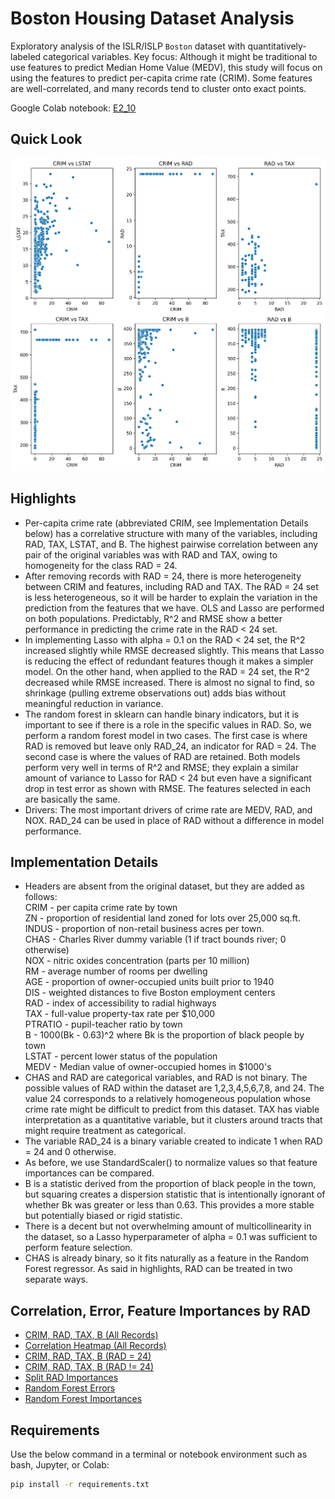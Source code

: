 # Boston Housing Dataset Analysis

Exploratory analysis of the ISLR/ISLP `Boston` dataset with quantitatively-labeled categorical variables. 
Key focus: Although it might be traditional to use features to predict Median Home Value (MEDV), this study will focus on using the features to predict per-capita crime rate (CRIM).  Some features are well-correlated, and many records tend to cluster onto exact points.

Google Colab notebook:  [E2_10](notebooks/E2_10.ipynb)

## Quick Look

<img src="figures/boston_scatter_figs_all.png" width="700">

## Highlights
- Per-capita crime rate (abbreviated CRIM, see Implementation Details below) has a correlative structure with many of the variables, including RAD, TAX, LSTAT, and B.  The highest pairwise correlation between any pair of the original variables was with RAD and TAX, owing to homogeneity for the class RAD = 24.
- After removing records with RAD = 24, there is more heterogeneity between CRIM and features, including RAD and TAX.  The RAD = 24 set is less heterogeneous, so it will be harder to explain the variation in the prediction from the features that we have. OLS and Lasso are performed on both populations.  Predictably, R^2 and RMSE show a better performance in predicting the crime rate in the RAD < 24 set.
- In implementing Lasso with alpha = 0.1 on the RAD < 24 set, the R^2 increased slightly while RMSE decreased slightly. This means that Lasso is reducing the effect of redundant features though it makes a simpler model. On the other hand, when applied to the RAD = 24 set, the R^2 decreased while RMSE increased. There is almost no signal to find, so shrinkage (pulling extreme observations out) adds bias without meaningful reduction in variance.
- The random forest in sklearn can handle binary indicators, but it is important to see if there is a role in the specific values in RAD. So, we perform a random forest model in two cases. The first case is where RAD is removed but leave only RAD_24, an indicator for RAD = 24. The second case is where the values of RAD are retained. Both models perform very well in terms of R^2 and RMSE; they explain a similar amount of variance to Lasso for RAD < 24 but even have a significant drop in test error as shown with RMSE. The features selected in each are basically the same.
- Drivers: The most important drivers of crime rate are MEDV, RAD, and NOX.  RAD_24 can be used in place of RAD without a difference in model performance.

## Implementation Details
- Headers are absent from the original dataset, but they are added as follows: \
    CRIM - per capita crime rate by town \
    ZN - proportion of residential land zoned for lots over 25,000 sq.ft. \
    INDUS - proportion of non-retail business acres per town. \
    CHAS - Charles River dummy variable (1 if tract bounds river; 0 otherwise) \
    NOX - nitric oxides concentration (parts per 10 million) \
    RM - average number of rooms per dwelling \
    AGE - proportion of owner-occupied units built prior to 1940 \
    DIS - weighted distances to five Boston employment centers \
    RAD - index of accessibility to radial highways \
    TAX - full-value property-tax rate per $10,000 \
    PTRATIO - pupil-teacher ratio by town \
    B - 1000(Bk - 0.63)^2 where Bk is the proportion of black people by town \
    LSTAT - percent lower status of the population \
    MEDV - Median value of owner-occupied homes in $1000's
- CHAS and RAD are categorical variables, and RAD is not binary.  The possible values of RAD within the dataset are 1,2,3,4,5,6,7,8, and 24.  The value 24 corresponds to a relatively homogeneous population whose crime rate might be difficult to predict from this dataset.  TAX has viable interpretation as a quantitative variable, but it clusters around tracts that might require treatment as categorical.
- The variable RAD_24 is a binary variable created to indicate 1 when RAD = 24 and 0 otherwise.
- As before, we use StandardScaler() to normalize values so that feature importances can be compared.
- B is a statistic derived from the proportion of black people in the town, but squaring creates a dispersion statistic that is intentionally ignorant of whether Bk was greater or less than 0.63.  This provides a more stable but potentially biased or rigid statistic.
- There is a decent but not overwhelming amount of multicollinearity in the dataset, so a Lasso hyperparameter of alpha = 0.1 was sufficient to perform feature selection.
- CHAS is already binary, so it fits naturally as a feature in the Random Forest regressor.  As said in highlights, RAD can be treated in two separate ways.

## Correlation, Error, Feature Importances by RAD
- [CRIM, RAD, TAX, B (All Records)](figures/boston_scatter_figs_all.png)
- [Correlation Heatmap (All Records)](figures/corr_matrix.png)
- [CRIM, RAD, TAX, B (RAD = 24)](figures/boston_scatter_figs_RAD=24.png)
- [CRIM, RAD, TAX, B (RAD != 24)](figures/boston_scatter_figs_RAD~=24.png)
- [Split RAD Importances](figures/Split_RAD_Importances.csv)
- [Random Forest Errors](figures/RF_Error.csv)
- [Random Forest Importances](figures/RF_Importances.csv)


## Requirements

Use the below command in a terminal or notebook environment such as bash, Jupyter, or Colab:

```bash
pip install -r requirements.txt
